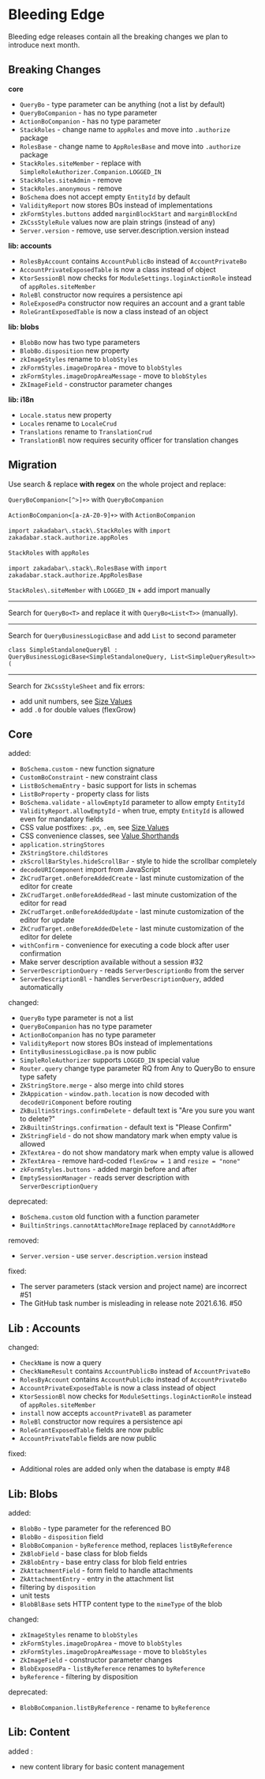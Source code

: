 # Bleeding Edge

Bleeding edge releases contain all the breaking changes we plan to introduce
next month.

## Breaking Changes

**core**

- `QueryBo` - type parameter can be anything (not a list by default)
- `QueryBoCompanion` - has no type parameter
- `ActionBoCompanion` - has no type parameter
- `StackRoles` - change name to `appRoles` and move into `.authorize` package
- `RolesBase` - change name to `AppRolesBase` and move into `.authorize` package  
- `StackRoles.siteMember` - replace with `SimpleRoleAuthorizer.Companion.LOGGED_IN`
- `StackRoles.siteAdmin` - remove  
- `StackRoles.anonymous` - remove
- `BoSchema` does not accept empty `EntityId` by default
- `ValidityReport` now stores BOs instead of implementations
- `zkFormStyles.buttons` added `marginBlockStart` and `marginBlockEnd`
- `ZkCssStyleRule` values now are plain strings (instead of any)
- `Server.version` - remove, use server.description.version instead

**lib: accounts**

- `RolesByAccount` contains `AccountPublicBo` instead of `AccountPrivateBo`
- `AccountPrivateExposedTable` is now a class instead of object
- `KtorSessionBl` now checks for `ModuleSettings.loginActionRole` instead of `appRoles.siteMember`
- `RoleBl` constructor now requires a persistence api
- `RoleExposedPa` constructor now requires an account and a grant table
- `RoleGrantExposedTable` is now a class instead of an object

**lib: blobs**

- `BlobBo` now has two type parameters
- `BlobBo.disposition` new property
- `zkImageStyles` rename to `blobStyles`
- `zkFormStyles.imageDropArea` - move to `blobStyles`
- `zkFormStyles.imageDropAreaMessage` - move to `blobStyles`
- `ZkImageField` - constructor parameter changes

**lib: i18n**

- `Locale.status` new property
- `Locales` rename to `LocaleCrud`
- `Translations` rename to `TranslationCrud`
- `TranslationBl` now requires security officer for translation changes

## Migration

Use search & replace **with regex** on the whole project and replace:

`QueryBoCompanion<[^>]+>` with `QueryBoCompanion`

`ActionBoCompanion<[a-zA-Z0-9]+>` with `ActionBoCompanion`

`import zakadabar\.stack\.StackRoles` with `import zakadabar.stack.authorize.appRoles`

`StackRoles` with `appRoles`

`import zakadabar\.stack\.RolesBase` with `import zakadabar.stack.authorize.AppRolesBase`

`StackRoles\.siteMember` with `LOGGED_IN` + add import manually

---

Search for `QueryBo<T>` and replace it with `QueryBo<List<T>>` (manually).

---

Search for `QueryBusinessLogicBase` and add `List` to second parameter

`class SimpleStandaloneQueryBl : QueryBusinessLogicBase<SimpleStandaloneQuery, List<SimpleQueryResult>>(`

---

Search for `ZkCssStyleSheet` and fix errors:

- add unit numbers, see [Size Values](/doc/guides/browser/structure/ThemesCss.md#Size-Values)
- add `.0` for double values (flexGrow)

## Core

added:

- `BoSchema.custom` - new function signature
- `CustomBoConstraint` - new constraint class  
- `ListBoSchemaEntry` - basic support for lists in schemas
- `ListBoProperty` - property class for lists
- `BoSchema.validate` - `allowEmptyId` parameter to allow empty `EntityId` 
- `ValidityReport.allowEmptyId` - when true, empty `EntityId` is allowed even for mandatory fields
- CSS value postfixes: `.px`, `.em`, see [Size Values](/doc/guides/browser/structure/ThemesCss.md#Size-Values)
- CSS convenience classes, see [Value Shorthands](/doc/guides/browser/structure/ThemesCss.md#Value-Shorthands)
- `application.stringStores`
- `ZkStringStore.childStores`
- `zkScrollBarStyles.hideScrollBar` - style to hide the scrollbar completely
- `decodeURIComponent` import from JavaScript
- `ZkCrudTarget.onBeforeAddedCreate` - last minute customization of the editor for create
- `ZkCrudTarget.onBeforeAddedRead` - last minute customization of the editor for read
- `ZkCrudTarget.onBeforeAddedUpdate` - last minute customization of the editor for update
- `ZkCrudTarget.onBeforeAddedDelete` - last minute customization of the editor for delete
- `withConfirm`  -  convenience for executing a code block after user confirmation
- Make server description available without a session #32  
- `ServerDescriptionQuery` - reads `ServerDescriptionBo` from the server
- `ServerDescriptionBl` - handles `ServerDescriptionQuery`, added automatically

changed:

- `QueryBo` type parameter is not a list
- `QueryBoCompanion` has no type parameter
- `ActionBoCompanion` has no type parameter  
- `ValidityReport` now stores BOs instead of implementations
- `EntityBusinessLogicBase.pa` is now public
- `SimpleRoleAuthorizer` supports `LOGGED_IN` special value  
- `Router.query` change type parameter RQ from Any to QueryBo<RS> to ensure type safety
- `ZkStringStore.merge` - also merge into child stores
- `ZkAppication` - `window.path.location` is now decoded with `decodeUriComponent` before routing
- `ZkBuiltinStrings.confirmDelete` - default text is "Are you sure you want to delete?"
- `ZkBuiltinStrings.confirmation` - default text is "Please Confirm"
- `ZkStringField` - do not show mandatory mark when empty value is allowed
- `ZkTextArea` - do not show mandatory mark when empty value is allowed
- `ZkTextArea` - remove hard-coded `flexGrow = 1` and `resize = "none"`
- `zkFormStyles.buttons` - added margin before and after
- `EmptySessionManager` - reads server description with `ServerDescriptionQuery`

deprecated:

- `BoSchema.custom` old function with a function parameter 
- `BuiltinStrings.cannotAttachMoreImage` replaced by `cannotAddMore`

removed:

- `Server.version` - use `server.description.version` instead

fixed:

- The server parameters (stack version and project name) are incorrect #51
- The GitHub task number is misleading in release note 2021.6.16. #50

## Lib : Accounts

changed:

- `CheckName` is now a query
- `CheckNameResult` contains `AccountPublicBo` instead of `AccountPrivateBo`
- `RolesByAccount` contains `AccountPublicBo` instead of `AccountPrivateBo`
- `AccountPrivateExposedTable` is now a class instead of object
- `KtorSessionBl` now checks for `ModuleSettings.loginActionRole` instead of `appRoles.siteMember`
- `install` now accepts `accountPrivateBl` as parameter
- `RoleBl` constructor now requires a persistence api
- `RoleGrantExposedTable` fields are now public
- `AccountPrivateTable` fields are now public

fixed:

- Additional roles are added only when the database is empty #48

## Lib: Blobs

added:

- `BlobBo` - type parameter for the referenced BO
- `BlobBo` - `disposition` field
- `BlobBoCompanion` - `byReference` method, replaces `listByReference`  
- `ZkBlobField` - base class for blob fields
- `ZkBlobEntry` - base entry class for blob field entries
- `ZkAttachmentField` - form field to handle attachments
- `ZkAttachmentEntry` - entry in the attachment list
- filtering by `disposition`
- unit tests
- `BlobBlBase` sets HTTP content type to the `mimeType` of the blob

changed:

- `zkImageStyles` rename to `blobStyles`
- `zkFormStyles.imageDropArea` - move to `blobStyles`
- `zkFormStyles.imageDropAreaMessage` - move to `blobStyles`
- `ZkImageField` - constructor parameter changes
- `BlobExposedPa` - `listByReference` renames to `byReference`
- `byReference` - filtering by disposition

deprecated:

- `BlobBoCompanion.listByReference`  -  rename to `byReference`

## Lib: Content

added :

- new content library for basic content management